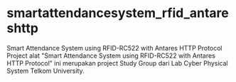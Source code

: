 # smartattendancesystem_rfid_antareshttp
Smart Attendance System using RFID-RC522 with Antares HTTP Protocol
Project alat "Smart Attendance System using RFID-RC522 with Antares HTTP Protocol" ini merupakan project Study Group dari Lab Cyber Physical System Telkom University.
